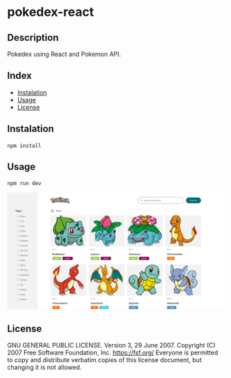 # pokedex-react

## Description

Pokedex using React and Pokemon API.

## Index


- [Instalation](#instalation)
- [Usage](#usage)
- [License](#license)

## Instalation

```
npm install
```

## Usage

```
npm run dev
```

![pokedex react](./src/assets/screenshot.png)

## License

GNU GENERAL PUBLIC LICENSE. Version 3, 29 June 2007. Copyright (C) 2007 Free Software Foundation, Inc. <https://fsf.org/> Everyone is permitted to copy and distribute verbatim copies of this license document, but changing it is not allowed.